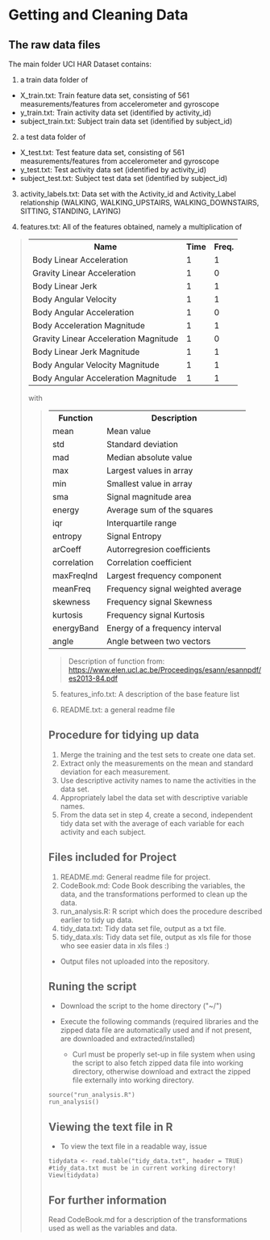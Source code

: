 # Getting and Cleaning Data

## The raw data files
The main folder UCI HAR Dataset contains:
  
1. a train data folder of
 * X\_train.txt: Train feature data set, consisting of 561 measurements/features from accelerometer and gyroscope
 * y\_train.txt: Train activity data set (identified by activity\_id)
 * subject\_train.txt: Subject train data set (identified by subject\_id)

2. a test data folder of
 * X\_test.txt: Test feature data set, consisting of 561 measurements/features from accelerometer and gyroscope
 * y\_test.txt: Test activity data set (identified by activity\_id)
 * subject\_test.txt: Subject test data set (identified by subject\_id)

3. activity\_labels.txt: Data set with the Activity\_id and Activity\_Label relationship (WALKING, WALKING\_UPSTAIRS, WALKING\_DOWNSTAIRS, SITTING, STANDING, LAYING)

4. features.txt: All of the features obtained, namely a multiplication of

 ><table>
  <tr>
  <th>Name</th>
  <th>Time</th>
  <th>Freq.</th>
  </tr>
  <tr>
  <td>Body Linear Acceleration</td>
  <td>1</td>
  <td>1</td>
  </tr>
  <tr>
  <td>Gravity Linear Acceleration</td>
  <td>1</td>
  <td>0</td>
  </tr>
  <tr>
  <td>Body Linear Jerk</td>
  <td>1</td>
  <td>1</td>
  </tr>
  <tr>
  <td>Body Angular Velocity</td>
  <td>1</td>
  <td>1</td>
  </tr>
  <tr>
  <td>Body Angular Acceleration</td>
  <td>1</td>
  <td>0</td>
  </tr>
  <tr>
  <td>Body Acceleration Magnitude</td>
  <td>1</td>
  <td>1</td>
  </tr>
  <tr>
  <td>Gravity Linear Acceleration Magnitude</td>
  <td>1</td>
  <td>0</td>
  </tr>
  <tr>
  <td>Body Linear Jerk Magnitude</td>
  <td>1</td>
  <td>1</td>
  </tr>
  <tr>
  <td>Body Angular Velocity Magnitude</td>
  <td>1</td>
  <td>1</td>
  </tr>
  <tr>
  <td>Body Angular Acceleration Magnitude</td>
  <td>1</td>
  <td>1</td>
  </tr>
  </table>
  
  with

 ><table>
  <tr>
  <th>Function</th>
  <th>Description</th>
  </tr>
  <tr>
  <td>mean</td>
  <td>Mean value</td>
  </tr>
  <tr>
  <td>std</td>
  <td>Standard deviation</td>
  </tr>
  <tr>
  <td>mad</td>
  <td>Median absolute value</td>
  </tr>
  <tr>
  <td>max</td>
  <td>Largest values in array</td>
  </tr>
  <tr>
  <td>min</td>
  <td>Smallest value in array</td>
  </tr>
  <tr>
  <td>sma</td>
  <td>Signal magnitude area</td>
  </tr>
  <tr>
  <td>energy</td>
  <td>Average sum of the squares</td>
  </tr>
  <tr>
  <td>iqr</td>
  <td>Interquartile range</td>
  </tr>
  <tr>
  <td>entropy</td>
  <td>Signal Entropy</td>
  </tr>
  <tr>
  <td>arCoeff</td>
  <td>Autorregresion coefficients</td>
  </tr>
  <tr>
  <td>correlation</td>
  <td>Correlation coefficient</td>
  </tr>
  <tr>
  <td>maxFreqInd</td>
  <td>Largest frequency component</td>
  </tr>
  <tr>
  <td>meanFreq</td>
  <td>Frequency signal weighted average</td>
  </tr>
  <tr>
  <td>skewness</td>
  <td>Frequency signal Skewness</td>
  </tr>
  <tr>
  <td>kurtosis</td>
  <td>Frequency signal Kurtosis</td>
  </tr>
  <tr>
  <td>energyBand</td>
  <td>Energy of a frequency interval</td>
  </tr>
  <tr>
  <td>angle</td>
  <td>Angle between two vectors</td>
  </tr>
  </table>
  
  >Description of function from: https://www.elen.ucl.ac.be/Proceedings/esann/esannpdf/es2013-84.pdf

5. features\_info.txt: A description of the base feature list

6. README.txt: a general readme file

## Procedure for tidying up data

1. Merge the training and the test sets to create one data set.
2. Extract only the measurements on the mean and standard deviation for each measurement. 
3. Use descriptive activity names to name the activities in the data set.
4. Appropriately label the data set with descriptive variable names.
5. From the data set in step 4, create a second, independent tidy data set with the average of each variable for each activity and each subject.

## Files included for Project

1. README.md: General readme file for project.
2. CodeBook.md: Code Book describing the variables, the data, and the transformations performed to clean up the data.
3. run\_analysis.R: R script which does the procedure described earlier to tidy up data.
4. tidy\_data.txt: Tidy data set file, output as a txt file.
5. tidy\_data.xls: Tidy data set file, output as xls file for those who see easier data in xls files :)

 * Output files not uploaded into the repository.

## Runing the script

* Download the script to the home directory ("~/")

* Execute the following commands (required libraries and the zipped data file are automatically used and if not present, are downloaded and extracted/installed)

  * Curl must be properly set-up in file system when using the script to also fetch zipped data file into working directory, otherwise download and extract the zipped file externally into working directory.

```
source("run_analysis.R")
run_analysis()
```

## Viewing the text file in R

* To view the text file in a readable way, issue

```
tidydata <- read.table("tidy_data.txt", header = TRUE) #tidy_data.txt must be in current working directory!
View(tidydata)
```

## For further information
Read CodeBook.md for a description of the transformations used as well as the variables and data.
